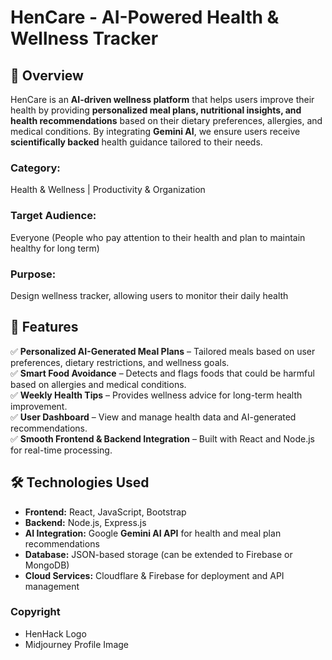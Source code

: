 # HenCare - AI-Powered Health & Wellness Tracker  

## 📌 Overview  
HenCare is an **AI-driven wellness platform** that helps users improve their health by providing **personalized meal plans, nutritional insights, and health recommendations** based on their dietary preferences, allergies, and medical conditions. By integrating **Gemini AI**, we ensure users receive **scientifically backed** health guidance tailored to their needs.  

### Category: 
Health & Wellness | Productivity & Organization
### Target Audience: 
Everyone (People who pay attention to their health and plan to maintain healthy for long term)
### Purpose: 
Design wellness tracker, allowing users to monitor their daily health

## 🚀 Features  
✅ **Personalized AI-Generated Meal Plans** – Tailored meals based on user preferences, dietary restrictions, and wellness goals.  
✅ **Smart Food Avoidance** – Detects and flags foods that could be harmful based on allergies and medical conditions.  
✅ **Weekly Health Tips** – Provides wellness advice for long-term health improvement.  
✅ **User Dashboard** – View and manage health data and AI-generated recommendations.  
✅ **Smooth Frontend & Backend Integration** – Built with React and Node.js for real-time processing.  

## 🛠️ Technologies Used  
- **Frontend:** React, JavaScript, Bootstrap  
- **Backend:** Node.js, Express.js  
- **AI Integration:** Google **Gemini AI API** for health and meal plan recommendations  
- **Database:** JSON-based storage (can be extended to Firebase or MongoDB)  
- **Cloud Services:** Cloudflare & Firebase for deployment and API management  

### Copyright
- HenHack Logo
- Midjourney Profile Image







